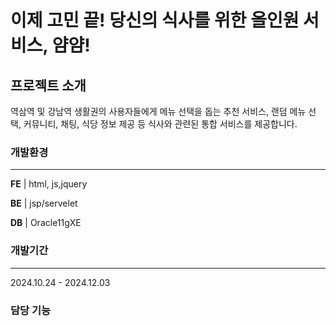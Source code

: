 # 이제 고민 끝! 당신의 식사를 위한 올인원 서비스, 얌얌!

## 프로젝트 소개
역삼역 및 강남역 생활권의 사용자들에게 메뉴 선택을 돕는 추천 서비스, 랜덤 메뉴 선택, 커뮤니티, 채팅, 식당 정보 제공 등 식사와 관련된 통합 서비스를 제공합니다.

### 개발환경
***
**FE** | html, js,jquery

**BE** | jsp/servelet

**DB** | Oracle11gXE

### 개발기간
***
2024.10.24 - 2024.12.03

### 담당 기능
